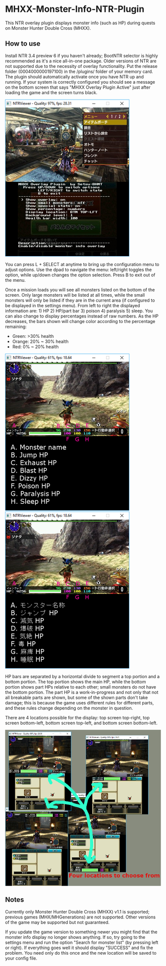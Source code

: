 # MHXX-Monster-Info-NTR-Plugin

This NTR overlay plugin displays monster info (such as HP) during quests on Monster Hunter Double Cross (MHXX).

## How to use

Install NTR 3.4 preview 6 if you haven't already; BootNTR selector is highly recommended as it's a nice all-in-one package. Older versions of NTR are not supported due to the necessity of overlay functionality. Put the release folder (0004000000197100) in the /plugins/ folder of your memory card. The plugin should automatically activate once you have NTR up and running. If your system is correctly configured you should see a message on the bottom screen that says "MHXX Overlay Plugin Active" just after loading the game and the screen turns black.

![menu](/menu.png?raw=true "menu")

You can press L + SELECT at anytime to bring up the configuration menu to adjust options. Use the dpad to navigate the menu: left/right toggles the option, while up/down changes the option selection. Press B to exit out of the menu.

Once a mission loads you will see all monsters listed on the bottom of the screen. Only large monsters will be listed at all times, while the small monsters will only be listed if they are in the current area (if configured to be displayed in the settings menu). From left to right the displayed information are: 1) HP 2) HP/part bar 3) poison 4) paralysis 5) sleep. You can also change to display percentages instead of raw numbers. As the HP decreases, the bars shown will change color according to the percentage remaining:
- Green: >30% health
- Orange: 20% ~ 30% health
- Red: 0% ~ 20% health

![legend](/special%20stats%20english.png?raw=true "legend")
![legend2](/special%20stats%20japanese.png?raw=true "legend2")

HP bars are separated by a horizontal divide to segment a top portion and a bottom portion. The top portion shows the main HP, while the bottom portion shows part HPs relative to each other; small monsters do not have the bottom portion. The part HP is a work-in-progress and not only that not all breakable parts are shown, but some of the shown parts don't take damage; this is because the game uses different rules for different parts, and these rules change depending on the monster in question. 

There are 4 locations possible for the display: top screen top-right, top screen bottom-left, bottom screen top-left, and bottom screen bottom-left.

![4locations](/4locations.png?raw=true "4locations")

## Notes

Currently only Monster Hunter Double Cross (MHXX) v1.1 is supported; previous games (MHX/MHGenerations) are not supported. Other versions of the game may be supported but not guaranteed.

If you update the game version to something newer you might find that the monster info display no longer shows anything. If so, try going to the settings menu and run the option "Search for monster list" (by pressing left or right). If everything goes well it should display "SUCCESS" and fix the problem. You need only do this once and the new location will be saved to your config file.
